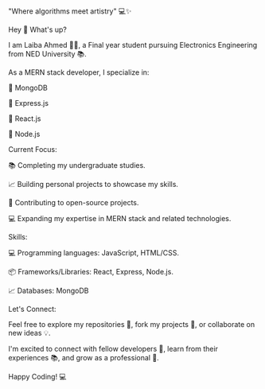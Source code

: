 "Where algorithms meet artistry" 💻✨

Hey 👋 What's up?

 I am Laiba Ahmed 👩‍💻, a Final year student pursuing Electronics Engineering from NED University 📚. 
 
 As a MERN stack developer, I specialize in:

🔹 MongoDB

🔹 Express.js

🔹 React.js

🔹 Node.js

Current Focus:

📚 Completing my undergraduate studies.

📈 Building personal projects to showcase my skills.

🤝 Contributing to open-source projects.

💻 Expanding my expertise in MERN stack and related technologies.

Skills:

💻 Programming languages: JavaScript, HTML/CSS.

📦 Frameworks/Libraries: React, Express, Node.js.

📈 Databases: MongoDB

Let's Connect:

Feel free to explore my repositories 📂, fork my projects 🤯, or collaborate on new ideas 💡. 

I'm excited to connect with fellow developers 👥, learn from their experiences 📚, and grow as a professional 💼.


Happy Coding! 💻
